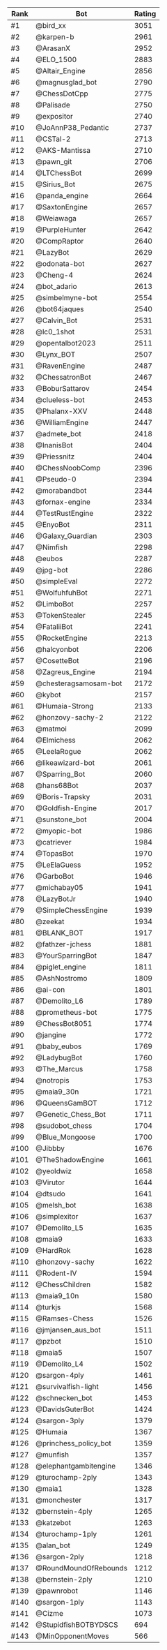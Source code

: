 Rank|Bot|Rating
---|---|---
#1|@bird_xx|3051
#2|@karpen-b|2961
#3|@ArasanX|2952
#4|@ELO_1500|2883
#5|@Altair_Engine|2856
#6|@magnusglad_bot|2790
#7|@ChessDotCpp|2775
#8|@Palisade|2750
#9|@expositor|2740
#10|@JoAnnP38_Pedantic|2737
#11|@CSTal-2|2713
#12|@AKS-Mantissa|2710
#13|@pawn_git|2706
#14|@LTChessBot|2699
#15|@Sirius_Bot|2675
#16|@panda_engine|2664
#17|@SaxtonEngine|2657
#18|@Weiawaga|2657
#19|@PurpleHunter|2642
#20|@CompRaptor|2640
#21|@LazyBot|2629
#22|@odonata-bot|2627
#23|@Cheng-4|2624
#24|@bot_adario|2613
#25|@simbelmyne-bot|2554
#26|@bot64jaques|2540
#27|@Calvin_Bot|2531
#28|@lc0_1shot|2531
#29|@opentalbot2023|2511
#30|@Lynx_BOT|2507
#31|@RavenEngine|2487
#32|@ChessatronBot|2467
#33|@BoburSattarov|2454
#34|@clueless-bot|2453
#35|@Phalanx-XXV|2448
#36|@WilliamEngine|2447
#37|@admete_bot|2418
#38|@InanisBot|2404
#39|@Priessnitz|2404
#40|@ChessNoobComp|2396
#41|@Pseudo-0|2394
#42|@morabandbot|2344
#43|@fornax-engine|2334
#44|@TestRustEngine|2322
#45|@EnyoBot|2311
#46|@Galaxy_Guardian|2303
#47|@Nimfish|2298
#48|@eubos|2287
#49|@jpg-bot|2286
#50|@simpleEval|2272
#51|@WolfuhfuhBot|2271
#52|@LimboBot|2257
#53|@TokenStealer|2245
#54|@FataliiBot|2241
#55|@RocketEngine|2213
#56|@halcyonbot|2206
#57|@CosetteBot|2196
#58|@Zagreus_Engine|2194
#59|@chesteragsamosam-bot|2172
#60|@kybot|2157
#61|@Humaia-Strong|2133
#62|@honzovy-sachy-2|2122
#63|@matmoi|2099
#64|@Elmichess|2062
#65|@LeelaRogue|2062
#66|@likeawizard-bot|2061
#67|@Sparring_Bot|2060
#68|@hans68Bot|2037
#69|@Boris-Trapsky|2031
#70|@Goldfish-Engine|2017
#71|@sunstone_bot|2004
#72|@myopic-bot|1986
#73|@catriever|1984
#74|@TopasBot|1970
#75|@LeElaGuess|1952
#76|@GarboBot|1946
#77|@michabay05|1941
#78|@LazyBotJr|1940
#79|@SimpleChessEngine|1939
#80|@zeekat|1934
#81|@BLANK_BOT|1917
#82|@fathzer-jchess|1881
#83|@YourSparringBot|1847
#84|@piglet_engine|1811
#85|@AshNostromo|1809
#86|@ai-con|1801
#87|@Demolito_L6|1789
#88|@prometheus-bot|1775
#89|@ChessBot8051|1774
#90|@jangine|1772
#91|@baby_eubos|1769
#92|@LadybugBot|1760
#93|@The_Marcus|1758
#94|@notropis|1753
#95|@maia9_30n|1721
#96|@QueensGamBOT|1712
#97|@Genetic_Chess_Bot|1711
#98|@sudobot_chess|1704
#99|@Blue_Mongoose|1700
#100|@Jibbby|1676
#101|@TheShadowEngine|1661
#102|@yeoldwiz|1658
#103|@Virutor|1644
#104|@dtsudo|1641
#105|@melsh_bot|1638
#106|@simplexitor|1637
#107|@Demolito_L5|1635
#108|@maia9|1633
#109|@HardRok|1628
#110|@honzovy-sachy|1622
#111|@Rodent-IV|1594
#112|@ChessChildren|1582
#113|@maia9_10n|1580
#114|@turkjs|1568
#115|@Ramses-Chess|1526
#116|@jmjansen_aus_bot|1511
#117|@pzbot|1510
#118|@maia5|1507
#119|@Demolito_L4|1502
#120|@sargon-4ply|1461
#121|@survivalfish-light|1456
#122|@schnecken_bot|1453
#123|@DavidsGuterBot|1424
#124|@sargon-3ply|1379
#125|@Humaia|1367
#126|@princhess_policy_bot|1359
#127|@munfish|1357
#128|@elephantgambitengine|1346
#129|@turochamp-2ply|1343
#130|@maia1|1328
#131|@monchester|1317
#132|@bernstein-4ply|1265
#133|@katzebot|1263
#134|@turochamp-1ply|1261
#135|@alan_bot|1249
#136|@sargon-2ply|1218
#137|@RoundMoundOfRebounds|1212
#138|@bernstein-2ply|1210
#139|@pawnrobot|1146
#140|@sargon-1ply|1143
#141|@Cizme|1073
#142|@StupidfishBOTBYDSCS|694
#143|@MinOpponentMoves|566
